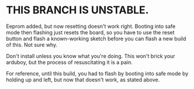 # THIS BRANCH IS UNSTABLE.

Eeprom added, but now resetting doesn't work right. Booting into safe mode then flashing just resets the board, so you have to use the reset button and flash a known-working sketch before you can flash a new build of this. Not sure why.

Don't install unless you know what you're doing. This won't brick your arduboy, but the process of resuscitating it is a pain.

For reference, until this build, you had to flash by booting into safe mode by holding up and left, but now that doesn't work, as stated above.
